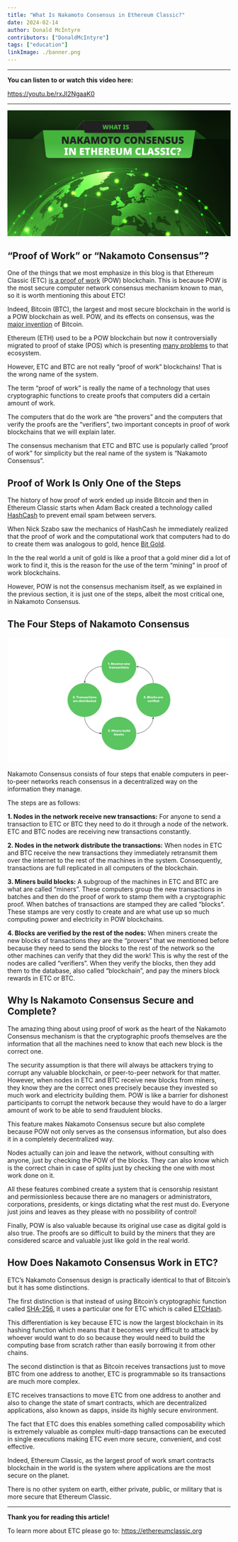 ```yaml
---
title: "What Is Nakamoto Consensus in Ethereum Classic?"
date: 2024-02-14
author: Donald McIntyre
contributors: ["DonaldMcIntyre"]
tags: ["education"]
linkImage: ./banner.png
---
```


---
**You can listen to or watch this video here:**

https://youtu.be/rxJI2NgaaK0

---

![](./banner.png)

## “Proof of Work” or “Nakamoto Consensus”?

One of the things that we most emphasize in this blog is that Ethereum Classic (ETC) [is a proof of work](https://ethereumclassic.org/blog/2023-10-17-ethereum-classic-is-a-proof-of-work-cryptocurrency-blockchain) (POW) blockchain. This is because POW is the most secure computer network consensus mechanism known to man, so it is worth mentioning this about ETC!

Indeed, Bitcoin (BTC), the largest and most secure blockchain in the world is a POW blockchain as well. POW, and its effects on consensus, was the [major invention](https://ethereumclassic.org/blog/2023-11-16-etc-proof-of-work-course-2-what-didnt-exist-was-a-secure-consensus-mechanism) of Bitcoin.

Ethereum (ETH) used to be a POW blockchain but now it controversially migrated to proof of stake (POS) which is presenting [many problems](https://ethereumclassic.org/blog/2023-02-22-ethereum-classic-is-censorship-resistant-ethereum-is-not) to that ecosystem.

However, ETC and BTC are not really “proof of work” blockchains! That is the wrong name of the system.

The term “proof of work” is really the name of a technology that uses cryptographic functions to create proofs that computers did a certain amount of work. 

The computers that do the work are “the provers” and the computers that verify the proofs are the “verifiers”, two important concepts in proof of work blockchains that we will explain later.

The consensus mechanism that ETC and BTC use is popularly called “proof of work” for simplicity but the real name of the system is “Nakamoto Consensus”.

## Proof of Work Is Only One of the Steps

The history of how proof of work ended up inside Bitcoin and then in Ethereum Classic starts when Adam Back created a technology called [HashCash](http://www.hashcash.org/) to prevent email spam between servers. 

When Nick Szabo saw the mechanics of HashCash he immediately realized that the proof of work and the computational work that computers had to do to create them was analogous to gold, hence [Bit Gold](https://nakamotoinstitute.org/bit-gold/). 

In the the real world a unit of gold is like a proof that a gold miner did a lot of work to find it, this is the reason for the use of the term “mining” in proof of work blockchains.

However, POW is not the consensus mechanism itself, as we explained in the previous section, it is just one of the steps, albeit the most critical one, in Nakamoto Consensus.

## The Four Steps of Nakamoto Consensus

![](./1.png)

Nakamoto Consensus consists of four steps that enable computers in peer-to-peer networks reach consensus in a decentralized way on the information they manage. 

The steps are as follows:

**1. Nodes in the network receive new transactions:** For anyone to send a transaction to ETC or BTC they need to do it through a node of the network. ETC and BTC nodes are receiving new transactions constantly.

**2. Nodes in the network distribute the transactions:** When nodes in ETC and BTC receive the new transactions they immediately retransmit them over the internet to the rest of the machines in the system. Consequently, transactions are full replicated in all computers of the blockchain.

**3. Miners build blocks:** A subgroup of the machines in ETC and BTC are what are called “miners”. These computers group the new transactions in batches and then do the proof of work to stamp them with a cryptographic proof. When batches of transactions are stamped they are called “blocks”. These stamps are very costly to create and are what use up so much computing power and electricity in POW blockchains.

**4. Blocks are verified by the rest of the nodes:** When miners create the new blocks of transactions they are the “provers” that we mentioned before because they need to send the blocks to the rest of the network so the other machines can verify that they did the work! This is why the rest of the nodes are called “verifiers”. When they verify the blocks, then they add them to the database, also called “blockchain”, and pay the miners block rewards in ETC or BTC.

## Why Is Nakamoto Consensus Secure and Complete?

The amazing thing about using proof of work as the heart of the Nakamoto Consensus mechanism is that the cryptographic proofs themselves are the information that all the machines need to know that each new block is the correct one.

The security assumption is that there will always be attackers trying to corrupt any valuable blockchain, or peer-to-peer network for that matter. However, when nodes in ETC and BTC receive new blocks from miners, they know they are the correct ones precisely because they invested so much work and electricity building them. POW is like a barrier for dishonest participants to corrupt the network because they would have to do a larger amount of work to be able to send fraudulent blocks.

This feature makes Nakamoto Consensus secure but also complete because POW not only serves as the consensus information, but also does it in a completely decentralized way.

Nodes actually can join and leave the network, without consulting with anyone, just by checking the POW of the blocks. They can also know which is the correct chain in case of splits just by checking the one with most work done on it. 

All these features combined create a system that is censorship resistant and permissionless because there are no managers or administrators, corporations, presidents, or kings dictating what the rest must do. Everyone just joins and leaves as they please with no possibility of control!

Finally, POW is also valuable because its original use case as digital gold is also true. The proofs are so difficult to build by the miners that they are considered scarce and valuable just like gold in the real world.

## How Does Nakamoto Consensus Work in ETC?

ETC’s Nakamoto Consensus design is practically identical to that of Bitcoin’s but it has some distinctions.

The first distinction is that instead of using Bitcoin’s cryptographic function called [SHA-256](https://en.bitcoin.it/wiki/SHA-256), it uses a particular one for ETC which is called [ETCHash](https://ecips.ethereumclassic.org/ECIPs/ecip-1099).

This differentiation is key because ETC is now the largest blockchain in its hashing function which means that it becomes very difficult to attack by whoever would want to do so because they would need to build the computing base from scratch rather than easily borrowing it from other chains.

The second distinction is that as Bitcoin receives transactions just to move BTC from one address to another, ETC is programmable so its transactions are much more complex.

ETC receives transactions to move ETC from one address to another and also to change the state of smart contracts, which are decentralized applications, also known as dapps, inside its highly secure environment.

The fact that ETC does this enables something called composability which is extremely valuable as complex multi-dapp transactions can be executed in single executions making ETC even more secure, convenient, and cost effective.

Indeed, Ethereum Classic, as the largest proof of work smart contracts blockchain in the world is the system where applications are the most secure on the planet.

There is no other system on earth, either private, public, or military that is more secure that Ethereum Classic.

---

**Thank you for reading this article!**

To learn more about ETC please go to: https://ethereumclassic.org
